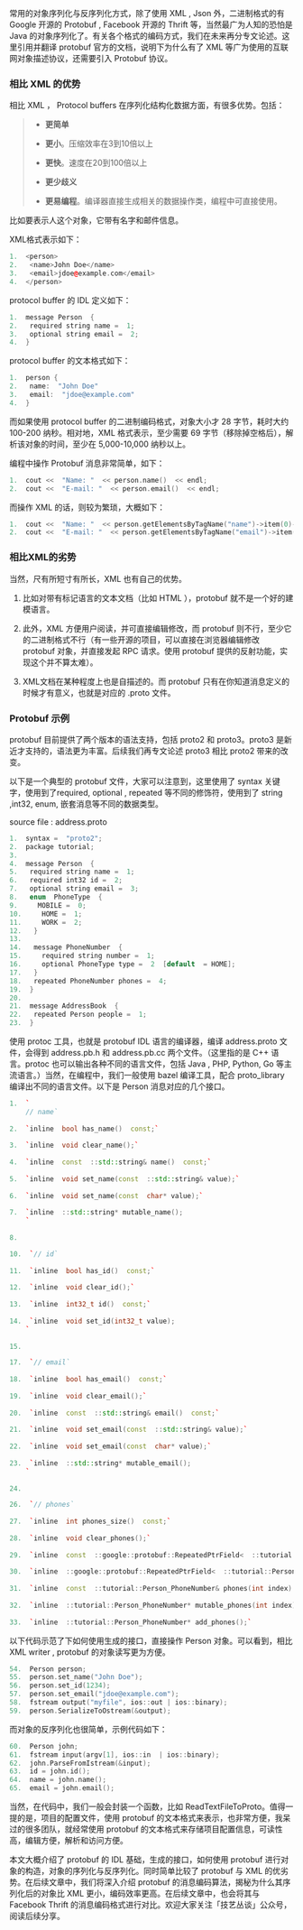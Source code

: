 常用的对象序列化与反序列化方式，除了使用 XML , Json 外，二进制格式的有 Google 开源的 Protobuf , Facebook 开源的 Thrift 等，当然最广为人知的恐怕是 Java 的对象序列化了。有关各个格式的编码方式，我们在未来再分专文论述。这里引用并翻译 protobuf 官方的文档，说明下为什么有了 XML 等广为使用的互联网对象描述协议，还需要引入 Protobuf 协议。

### 相比 XML 的优势

相比 XML ， Protocol buffers 在序列化结构化数据方面，有很多优势。包括：

> -   **更简单**
>     
> -   **更小**。压缩效率在3到10倍以上
>     
> -   **更快**。速度在20到100倍以上
>     
> -   **更少歧义**
>     
> -   **更易编程**。编译器直接生成相关的数据操作类，编程中可直接使用。

比如要表示人这个对象，它带有名字和邮件信息。

XML格式表示如下：
```cpp
1.  <person>
2.   <name>John Doe</name>
3.   <email>jdoe@example.com</email>
4.  </person>
```    

protocol buffer 的 IDL 定义如下：
```cpp
1.  message Person  {
2.   required string name =  1;
3.   optional string email =  2;
4.  }
```

protocol buffer 的文本格式如下：
```cpp
1.  person {
2.   name:  "John Doe"
3.   email:  "jdoe@example.com"
4.  }
```

而如果使用 protocol buffer 的二进制编码格式，对象大小才 28 字节，耗时大约 100-200 纳秒。相对地，XML 格式表示，至少需要 69 字节（移除掉空格后），解析该对象的时间，至少在 5,000-10,000 纳秒以上。

编程中操作 Protobuf 消息非常简单，如下：
```cpp
1.  cout <<  "Name: "  << person.name()  << endl;
2.  cout <<  "E-mail: "  << person.email()  << endl;
```

而操作 XML 的话，则较为繁琐，大概如下：
```cpp
1.  cout <<  "Name: "  << person.getElementsByTagName("name")->item(0)->innerText()  << endl;
2.  cout <<  "E-mail: "  << person.getElementsByTagName("email")->item(0)->innerText()  << endl;
```

### 相比XML的劣势

当然，尺有所短寸有所长，XML 也有自己的优势。

1.  比如对带有标记语言的文本文档（比如 HTML ），protobuf 就不是一个好的建模语言。
    
2.  此外，XML 方便用户阅读，并可直接编辑修改，而 protobuf 则不行，至少它的二进制格式不行（有一些开源的项目，可以直接在浏览器编辑修改 protobuf 对象，并直接发起 RPC 请求。使用 protobuf 提供的反射功能，实现这个并不算太难）。
    
3.  XML文档在某种程度上也是自描述的。而 protobuf 只有在你知道消息定义的时候才有意义，也就是对应的 .proto 文件。

### Protobuf 示例

protobuf 目前提供了两个版本的语法支持，包括 proto2 和 proto3。proto3 是新近才支持的，语法更为丰富。后续我们再专文论述 proto3 相比 proto2 带来的改变。

以下是一个典型的 protobuf 文件，大家可以注意到，这里使用了 syntax 关键字，使用到了required, optional , repeated 等不同的修饰符，使用到了 string ,int32, enum, 嵌套消息等不同的数据类型。

source file : address.proto
```cpp
1.  syntax =  "proto2";
2.  package tutorial;
3. 
4.  message Person  {
5.   required string name =  1;
6.   required int32 id =  2;
7.   optional string email =  3;
8.   enum  PhoneType  {
9.     MOBILE =  0;
10.     HOME =  1;
11.     WORK =  2;
12.   }
13. 
14.   message PhoneNumber  {
15.     required string number =  1;
16.     optional PhoneType type =  2  [default  = HOME];
17.   }
18.   repeated PhoneNumber phones =  4;
19.  }
20. 
21.  message AddressBook  {
22.   repeated Person people =  1;
23.  }
```

使用 protoc 工具，也就是 protobuf IDL 语言的编译器，编译 address.proto 文件，会得到 address.pb.h 和 address.pb.cc 两个文件。（这里指的是 C++ 语言。protoc 也可以输出各种不同的语言文件，包括 Java , PHP, Python, Go 等主流语言。）当然，在编程中，我们一般使用 bazel 编译工具，配合 proto_library 编译出不同的语言文件。以下是 Person 消息对应的几个接口。
```cpp
1.  `  
    // name`
    
2.  `inline  bool has_name()  const;`
    
3.  `inline  void clear_name();`
    
4.  `inline  const  ::std::string& name()  const;`
    
5.  `inline  void set_name(const  ::std::string& value);`
    
6.  `inline  void set_name(const  char* value);`
    
7.  `inline  ::std::string* mutable_name();  
    `
    
8.  

10.  `// id`
    
11.  `inline  bool has_id()  const;`
    
12.  `inline  void clear_id();`
    
13.  `inline  int32_t id()  const;`
    
14.  `inline  void set_id(int32_t value);  
    `
    
15.  

17.  `// email`
    
18.  `inline  bool has_email()  const;`
    
19.  `inline  void clear_email();`
    
20.  `inline  const  ::std::string& email()  const;`
    
21.  `inline  void set_email(const  ::std::string& value);`
    
22.  `inline  void set_email(const  char* value);`
    
23.  `inline  ::std::string* mutable_email();  
    `
    
24.  

26.  `// phones`
    
27.  `inline  int phones_size()  const;`
    
28.  `inline  void clear_phones();`
    
29.  `inline  const  ::google::protobuf::RepeatedPtrField<  ::tutorial::Person_PhoneNumber  >& phones()  const;`
    
30.  `inline  ::google::protobuf::RepeatedPtrField<  ::tutorial::Person_PhoneNumber  >* mutable_phones();`
    
31.  `inline  const  ::tutorial::Person_PhoneNumber& phones(int index)  const;`
    
32.  `inline  ::tutorial::Person_PhoneNumber* mutable_phones(int index);`
    
33.  `inline  ::tutorial::Person_PhoneNumber* add_phones();`
```

以下代码示范了下如何使用生成的接口，直接操作 Person 对象。可以看到，相比 XML writer , protobuf 的对象读写更为方便。
```cpp
54.  Person person;
55.  person.set_name("John Doe");
56.  person.set_id(1234);
57.  person.set_email("jdoe@example.com");
58.  fstream output("myfile", ios::out | ios::binary);
59.  person.SerializeToOstream(&output);
```

而对象的反序列化也很简单，示例代码如下：  
```cpp
60.  Person john;
61.  fstream input(argv[1], ios::in  | ios::binary);
62.  john.ParseFromIstream(&input);
63.  id = john.id();
64.  name = john.name();
65.  email = john.email();
```

当然，在代码中，我们一般会封装一个函数，比如 ReadTextFileToProto。值得一提的是，项目的配置文件，使用 protobuf 的文本格式来表示，也非常方便，我呆过的很多团队，就经常使用 protobuf 的文本格式来存储项目配置信息，可读性高，编辑方便，解析和访问方便。

本文大概介绍了 protobuf 的 IDL 基础，生成的接口，如何使用 protobuf 进行对象的构造，对象的序列化与反序列化。同时简单比较了 protobuf 与 XML 的优劣势。在后续文章中，我们将深入介绍 protobuf 的消息编码算法，揭秘为什么其序列化后的对象比 XML 更小，编码效率更高。在后续文章中，也会将其与 Facebook Thrift 的消息编码格式进行对比。欢迎大家关注「技艺丛谈」公众号，阅读后续分享。

<!--stackedit_data:
eyJoaXN0b3J5IjpbMTc2ODk2MDQxXX0=
-->